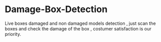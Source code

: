 # Damage-Box-Detection
Live boxes damaged and non damaged models detection , just scan the boxes and check the damage of the box , costumer satisfaction is our priority.
